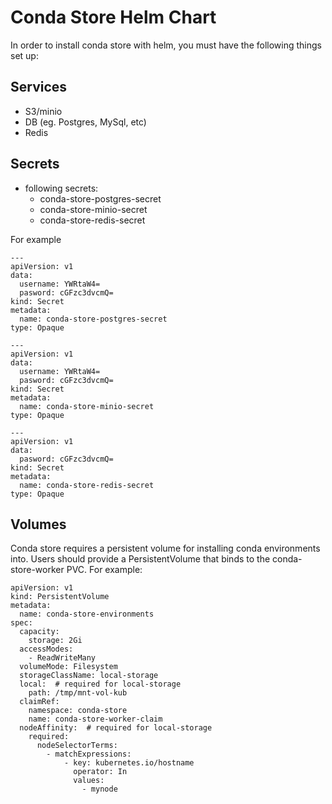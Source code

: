 # Conda Store Helm Chart

In order to install conda store with helm, you must
have the following things set up:

## Services
* S3/minio
* DB (eg. Postgres, MySql, etc)
* Redis

## Secrets
* following secrets:
    * conda-store-postgres-secret
    * conda-store-minio-secret
    * conda-store-redis-secret

For example
```
---
apiVersion: v1
data:
  username: YWRtaW4=
  pasword: cGFzc3dvcmQ=
kind: Secret
metadata:
  name: conda-store-postgres-secret
type: Opaque

---
apiVersion: v1
data:
  username: YWRtaW4=
  pasword: cGFzc3dvcmQ=
kind: Secret
metadata:
  name: conda-store-minio-secret
type: Opaque

---
apiVersion: v1
data:
  pasword: cGFzc3dvcmQ=
kind: Secret
metadata:
  name: conda-store-redis-secret
type: Opaque
```

## Volumes

Conda store requires a persistent volume for installing conda environments into. Users should provide a PersistentVolume that binds to the conda-store-worker PVC. For example:

```
apiVersion: v1
kind: PersistentVolume
metadata:
  name: conda-store-environments
spec:
  capacity:
    storage: 2Gi
  accessModes:
    - ReadWriteMany
  volumeMode: Filesystem
  storageClassName: local-storage
  local:  # required for local-storage
    path: /tmp/mnt-vol-kub
  claimRef:
    namespace: conda-store
    name: conda-store-worker-claim
  nodeAffinity:  # required for local-storage
    required:
      nodeSelectorTerms:
        - matchExpressions:
            - key: kubernetes.io/hostname
              operator: In
              values:
                - mynode
```
